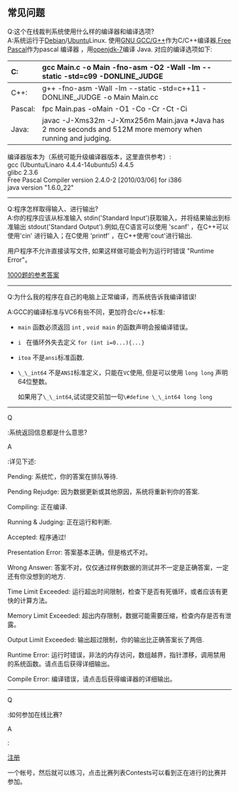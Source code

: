 ## 常见问题

Q:这个在线裁判系统使用什么样的编译器和编译选项?  
A:系统运行于[Debian](http://www.debian.org/)/[Ubuntu](http://www.ubuntu.com/)Linux. 使用[GNU GCC/G++](http://gcc.gnu.org/)作为C/C++编译器,[Free Pascal](http://www.freepascal.org/)作为pascal 编译器 ，用[openjdk-7](http://openjdk.java.net/)编译 Java. 对应的编译选项如下:

| C: | gcc Main.c -o Main -fno-asm -O2 -Wall -lm --static -std=c99 -DONLINE\_JUDGE |
| :--- | :--- |
| C++: | g++ -fno-asm -Wall -lm --static -std=c++11 -DONLINE\_JUDGE -o Main Main.cc |
| Pascal: | fpc Main.pas -oMain -O1 -Co -Cr -Ct -Ci |
| Java: | javac -J-Xms32m -J-Xmx256m Main.java \*Java has 2 more seconds and 512M more memory when running and judging. |

编译器版本为（系统可能升级编译器版本，这里直供参考）:  
gcc \(Ubuntu/Linaro 4.4.4-14ubuntu5\) 4.4.5  
glibc 2.3.6  
Free Pascal Compiler version 2.4.0-2 \[2010/03/06\] for i386  
java version "1.6.0\_22"

---

Q:程序怎样取得输入、进行输出?  
A:你的程序应该从标准输入 stdin\('Standard Input'\)获取输入，并将结果输出到标准输出 stdout\('Standard Output'\).例如,在C语言可以使用 'scanf' ，在C++可以使用'cin' 进行输入；在C使用 'printf' ，在C++使用'cout'进行输出.

用户程序不允许直接读写文件, 如果这样做可能会判为运行时错误 "Runtime Error"。

[1000题的参考答案](/oj/student/1000.md)

---

Q:为什么我的程序在自己的电脑上正常编译，而系统告诉我编译错误!

A:GCC的编译标准与VC6有些不同，更加符合c/c++标准:

* `main`  函数必须返回 `int` ,  `void main` 的函数声明会报编译错误。
* `i ` 在循环外失去定义 `for (int i=0...){...}`
* `itoa`  不是`ansi`标准函数.
* `\_\_int64` 不是`ANSI`标准定义，只能在`VC`使用, 但是可以使用 `long long` 声明64位整数。

  如果用了`\_\_int64`,试试提交前加一句`\#define \_\_int64 long long`

---

Q

:系统返回信息都是什么意思?

A

:详见下述:

Pending: 系统忙，你的答案在排队等待.

Pending Rejudge: 因为数据更新或其他原因，系统将重新判你的答案.

Compiling: 正在编译.

Running & Judging: 正在运行和判断.

Accepted: 程序通过!

Presentation Error: 答案基本正确，但是格式不对。

Wrong Answer: 答案不对，仅仅通过样例数据的测试并不一定是正确答案，一定还有你没想到的地方.

Time Limit Exceeded: 运行超出时间限制，检查下是否有死循环，或者应该有更快的计算方法。

Memory Limit Exceeded: 超出内存限制，数据可能需要压缩，检查内存是否有泄露。

Output Limit Exceeded: 输出超过限制，你的输出比正确答案长了两倍.

Runtime Error: 运行时错误，非法的内存访问，数组越界，指针漂移，调用禁用的系统函数。请点击后获得详细输出。

Compile Error: 编译错误，请点击后获得编译器的详细输出。

---

Q

:如何参加在线比赛?

A

:

[注册](http://oj.nbdp.net/registerpage.php)

一个帐号，然后就可以练习，点击比赛列表Contests可以看到正在进行的比赛并参加。

